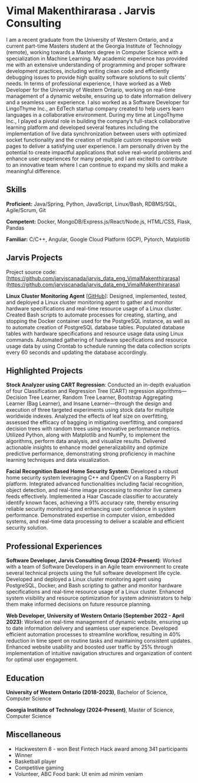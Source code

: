 # Vimal Makenthirarasa . Jarvis Consulting

I am a recent graduate from the University of Western Ontario, and a current part-time Masters student at the Georgia Institute of Technology (remote), working towards a Masters degree in Computer Science with a specialization in Machine Learning. My academic experience has provided me with an extensive understanding of programming and proper software development practices, including writing clean code and efficiently debugging issues to provide high quality software solutions to suit clients’ needs. In terms of professional experience, I have worked as a Web Developer for the University of Western Ontario, working on real-time management of a dynamic website, ensuring up to date information delivery and a seamless user experience. I also worked as a Software Developer for LingoThyme Inc., an EdTech startup company created to help users learn languages in a collaborative environment. During my time at LingoThyme Inc., I played a pivotal role in building the company’s full-stack collaborative learning platform and developed several features including the implementation of live data synchronization between users with optimized socket functionality and the creation of multiple custom responsive web pages to deliver a satisfying user experience. I am personally driven by the potential to create impactful applications that solve real-world problems and enhance user experiences for many people, and I am excited to contribute to an innovative team where I can continue to expand my skills and make a meaningful difference.

## Skills

**Proficient:** Java/Spring, Python, JavaScript, Linux/Bash, RDBMS/SQL, Agile/Scrum, Git

**Competent:** Docker, MongoDB/Express.js/React/Node.js, HTML/CSS, Flask, Pandas

**Familiar:** C/C++, Angular, Google Cloud Platform (GCP), Pytorch, Matplotlib

## Jarvis Projects

Project source code: [https://github.com/jarviscanada/jarvis_data_eng_VimalMakenthirarasa](https://github.com/jarviscanada/jarvis_data_eng_VimalMakenthirarasa)


**Linux Cluster Monitoring Agent** [[GitHub](https://github.com/jarviscanada/jarvis_data_eng_VimalMakenthirarasa/tree/masterhttps://github.com/jarviscanada/jarvis_data_eng_VimalMakenthirarasa/tree/main/linux_sql)]: Designed, implemented, tested, and deployed a Linux cluster monitoring agent to gather and monitor hardware specifications and real-time resource usage of a Linux cluster. Created Bash scripts to automate processes for creating, starting, and stopping the Docker container used for the PostgreSQL instance, as well as to automate creation of PostgreSQL database tables. Populated database tables with hardware specifications and resource usage data using Linux commands. Automated gathering of hardware specifications and resource usage data by using Crontab to schedule running the data collection scripts every 60 seconds and updating the database accordingly.


## Highlighted Projects
**Stock Analyzer using CART Regression**: Conducted an in-depth evaluation of four Classification and Regression Tree (CART) regression algorithms—Decision Tree Learner, Random Tree Learner, Bootstrap Aggregating Learner (Bag Learner), and Insane Learner—through the design and execution of three targeted experiments using stock data for multiple worldwide indexes. Analyzed the effects of leaf size on overfitting, assessed the efficacy of bagging in mitigating overfitting, and compared decision trees with random trees using innovative performance metrics. Utilized Python, along with Matplotlib and NumPy, to implement the algorithms, perform data analysis, and visualize results. Delivered actionable insights to enhance model generalizability and optimize predictive performance, demonstrating strong proficiency in machine learning techniques and data visualization.

**Facial Recognition Based Home Security System**: Developed a robust home security system leveraging C++ and OpenCV on a Raspberry Pi platform. Integrated advanced functionalities including facial recognition, object detection, and real-time image processing to monitor live camera feeds effectively. Implemented a Haar Cascade classifier to accurately identify known faces, achieving a 91% accuracy rate, thereby ensuring reliable security monitoring and enhancing user confidence in system performance. Demonstrated expertise in computer vision, embedded systems, and real-time data processing to deliver a scalable and efficient security solution.


## Professional Experiences

**Software Developer, Jarvis Consulting Group (2024-Present)**: Worked with a team of Software Developers in an Agile team environment to create several technical projects using the full software development life cycle. Developed and deployed a Linux cluster monitoring agent using PostgreSQL, Docker, and Bash scripting to gather and monitor hardware specifications and real-time resource usage of a Linux cluster. Enhanced system visibility and resource optimization for system administrators to help them make informed decisions on future resource planning.

**Web Developer, University of Western Ontario (September 2022 - April 2023)**: Worked on real-time management of dynamic website, ensuring up to date information delivery and seamless user experience. Developed efficient automation processes to streamline workflow, resulting in 40% reduction in time spent on routine tasks and maintaining consistent updates. Enhanced website usability and boosted user traffic by 25% through implementation of intuitive navigation structures and organization of content for optimal user engagement.


## Education
**University of Western Ontario (2018-2023)**, Bachelor of Science, Computer Science

**Georgia Institute of Technology (2024-Present)**, Master of Science, Computer Science


## Miscellaneous
- Hackwestern 8 - won Best Fintech Hack award among 341 participants
- Winner
- Basketball player
- Competitive gaming
- Volunteer, ABC Food bank: Ut enim ad minim veniam